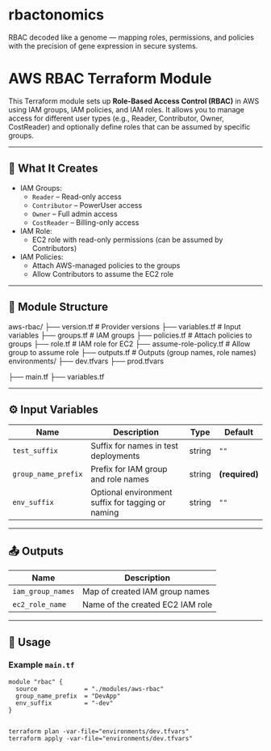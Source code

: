 # rbactonomics
RBAC decoded like a genome — mapping roles, permissions, and policies with the precision of gene expression in secure systems.

# AWS RBAC Terraform Module

This Terraform module sets up **Role-Based Access Control (RBAC)** in AWS using IAM groups, IAM policies, and IAM roles. It allows you to manage access for different user types (e.g., Reader, Contributor, Owner, CostReader) and optionally define roles that can be assumed by specific groups.

---

## 🔧 What It Creates

- IAM Groups:
  - `Reader` – Read-only access
  - `Contributor` – PowerUser access
  - `Owner` – Full admin access
  - `CostReader` – Billing-only access
- IAM Role:
  - EC2 role with read-only permissions (can be assumed by Contributors)
- IAM Policies:
  - Attach AWS-managed policies to the groups
  - Allow Contributors to assume the EC2 role

---

## 📁 Module Structure
aws-rbac/
    ├── version.tf # Provider versions
    ├── variables.tf # Input variables
    ├── groups.tf # IAM groups
    ├── policies.tf # Attach policies to groups
    ├── role.tf # IAM role for EC2
    ├── assume-role-policy.tf # Allow group to assume role
    ├── outputs.tf # Outputs (group names, role names)
environments/
    ├── dev.tfvars
    ├── prod.tfvars

├── main.tf
├── variables.tf


---

## ⚙️ Input Variables

| Name              | Description                                      | Type   | Default   |
|-------------------|--------------------------------------------------|--------|-----------|
| `test_suffix`      | Suffix for names in test deployments             | string | `""`      |
| `group_name_prefix`| Prefix for IAM group and role names              | string | **(required)** |
| `env_suffix`       | Optional environment suffix for tagging or naming| string | `""`      |

---

## 📤 Outputs

| Name             | Description                       |
|------------------|-----------------------------------|
| `iam_group_names`| Map of created IAM group names    |
| `ec2_role_name`  | Name of the created EC2 IAM role  |

---

## 🚀 Usage

### Example `main.tf`

```hcl
module "rbac" {
  source             = "./modules/aws-rbac"
  group_name_prefix  = "DevApp"
  env_suffix         = "-dev"
}


terraform plan -var-file="environments/dev.tfvars"
terraform apply -var-file="environments/dev.tfvars"